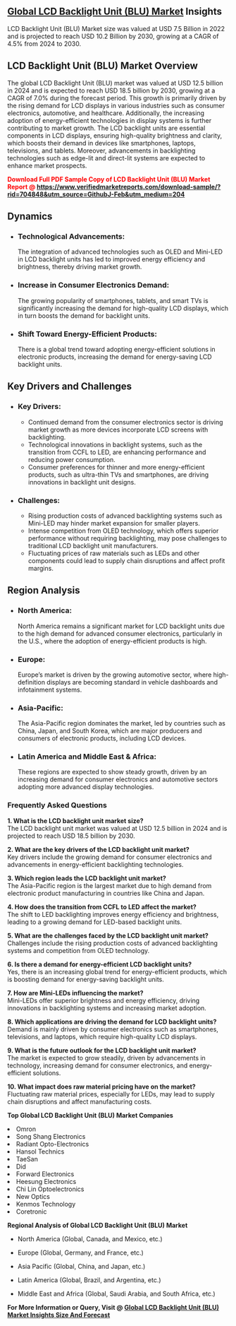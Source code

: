 <h2><a href="https://www.verifiedmarketreports.com/download-sample/?rid=704848&amp;utm_source=GithubJ&amp;utm_medium=204" target="_blank">Global LCD Backlight Unit (BLU) Market</a> Insights</h2><p>LCD Backlight Unit (BLU) Market size was valued at USD 7.5 Billion in 2022 and is projected to reach USD 10.2 Billion by 2030, growing at a CAGR of 4.5% from 2024 to 2030.</p><p> <h2>LCD Backlight Unit (BLU) Market Overview</h2> <p>The global LCD Backlight Unit (BLU) market was valued at USD 12.5 billion in 2024 and is expected to reach USD 18.5 billion by 2030, growing at a CAGR of 7.0% during the forecast period. This growth is primarily driven by the rising demand for LCD displays in various industries such as consumer electronics, automotive, and healthcare. Additionally, the increasing adoption of energy-efficient technologies in display systems is further contributing to market growth. The LCD backlight units are essential components in LCD displays, ensuring high-quality brightness and clarity, which boosts their demand in devices like smartphones, laptops, televisions, and tablets. Moreover, advancements in backlighting technologies such as edge-lit and direct-lit systems are expected to enhance market prospects.</p> <p><strong><p><span class=""><span style="color: #ff0000;"><strong>Download Full PDF Sample Copy of LCD Backlight Unit (BLU) Market Report</strong> @ </span><a href="https://www.verifiedmarketreports.com/download-sample/?rid=704848&amp;utm_source=GithubJ-Feb&amp;utm_medium=204" target="_blank">https://www.verifiedmarketreports.com/download-sample/?rid=704848&amp;utm_source=GithubJ-Feb&amp;utm_medium=204</a></span></p></strong></p> <h2>Dynamics</h2> <ul> <li><h3>Technological Advancements:</h3> The integration of advanced technologies such as OLED and Mini-LED in LCD backlight units has led to improved energy efficiency and brightness, thereby driving market growth.</li> <li><h3>Increase in Consumer Electronics Demand:</h3> The growing popularity of smartphones, tablets, and smart TVs is significantly increasing the demand for high-quality LCD displays, which in turn boosts the demand for backlight units.</li> <li><h3>Shift Toward Energy-Efficient Products:</h3> There is a global trend toward adopting energy-efficient solutions in electronic products, increasing the demand for energy-saving LCD backlight units.</li> </ul> <h2>Key Drivers and Challenges</h2> <ul> <li><h3>Key Drivers:</h3> <ul> <li>Continued demand from the consumer electronics sector is driving market growth as more devices incorporate LCD screens with backlighting.</li> <li>Technological innovations in backlight systems, such as the transition from CCFL to LED, are enhancing performance and reducing power consumption.</li> <li>Consumer preferences for thinner and more energy-efficient products, such as ultra-thin TVs and smartphones, are driving innovations in backlight unit designs.</li> </ul> </li> <li><h3>Challenges:</h3> <ul> <li>Rising production costs of advanced backlighting systems such as Mini-LED may hinder market expansion for smaller players.</li> <li>Intense competition from OLED technology, which offers superior performance without requiring backlighting, may pose challenges to traditional LCD backlight unit manufacturers.</li> <li>Fluctuating prices of raw materials such as LEDs and other components could lead to supply chain disruptions and affect profit margins.</li> </ul> </li> </ul> <h2>Region Analysis</h2> <ul> <li><h3>North America:</h3> North America remains a significant market for LCD backlight units due to the high demand for advanced consumer electronics, particularly in the U.S., where the adoption of energy-efficient products is high.</li> <li><h3>Europe:</h3> Europe’s market is driven by the growing automotive sector, where high-definition displays are becoming standard in vehicle dashboards and infotainment systems.</li> <li><h3>Asia-Pacific:</h3> The Asia-Pacific region dominates the market, led by countries such as China, Japan, and South Korea, which are major producers and consumers of electronic products, including LCD devices.</li> <li><h3>Latin America and Middle East & Africa:</h3> These regions are expected to show steady growth, driven by an increasing demand for consumer electronics and automotive sectors adopting more advanced display technologies.</li> </ul> <h3>Frequently Asked Questions</h3> <p><strong>1. What is the LCD backlight unit market size?</strong><br> The LCD backlight unit market was valued at USD 12.5 billion in 2024 and is projected to reach USD 18.5 billion by 2030.</p> <p><strong>2. What are the key drivers of the LCD backlight unit market?</strong><br> Key drivers include the growing demand for consumer electronics and advancements in energy-efficient backlighting technologies.</p> <p><strong>3. Which region leads the LCD backlight unit market?</strong><br> The Asia-Pacific region is the largest market due to high demand from electronic product manufacturing in countries like China and Japan.</p> <p><strong>4. How does the transition from CCFL to LED affect the market?</strong><br> The shift to LED backlighting improves energy efficiency and brightness, leading to a growing demand for LED-based backlight units.</p> <p><strong>5. What are the challenges faced by the LCD backlight unit market?</strong><br> Challenges include the rising production costs of advanced backlighting systems and competition from OLED technology.</p> <p><strong>6. Is there a demand for energy-efficient LCD backlight units?</strong><br> Yes, there is an increasing global trend for energy-efficient products, which is boosting demand for energy-saving backlight units.</p> <p><strong>7. How are Mini-LEDs influencing the market?</strong><br> Mini-LEDs offer superior brightness and energy efficiency, driving innovations in backlighting systems and increasing market adoption.</p> <p><strong>8. Which applications are driving the demand for LCD backlight units?</strong><br> Demand is mainly driven by consumer electronics such as smartphones, televisions, and laptops, which require high-quality LCD displays.</p> <p><strong>9. What is the future outlook for the LCD backlight unit market?</strong><br> The market is expected to grow steadily, driven by advancements in technology, increasing demand for consumer electronics, and energy-efficient solutions.</p> <p><strong>10. What impact does raw material pricing have on the market?</strong><br> Fluctuating raw material prices, especially for LEDs, may lead to supply chain disruptions and affect manufacturing costs.</p> </p><p><strong>Top Global LCD Backlight Unit (BLU) Market Companies</strong></p><div data-test-id=""><p><li>Omron</li><li> Song Shang Electronics</li><li> Radiant Opto-Electronics</li><li> Hansol Technics</li><li> TaeSan</li><li> Did</li><li> Forward Electronics</li><li> Heesung Electronics</li><li> Chi Lin Optoelectronics</li><li> New Optics</li><li> Kenmos Technology</li><li> Coretronic</li></p><div><strong>Regional Analysis of&nbsp;Global LCD Backlight Unit (BLU) Market</strong></div><ul><li dir="ltr"><p dir="ltr">North America&nbsp;(Global, Canada, and Mexico, etc.)</p></li><li dir="ltr"><p dir="ltr">Europe (Global, Germany, and France, etc.)</p></li><li dir="ltr"><p dir="ltr">Asia Pacific&nbsp;(Global, China, and Japan, etc.)</p></li><li dir="ltr"><p dir="ltr">Latin America&nbsp;(Global, Brazil, and Argentina, etc.)</p></li><li dir="ltr">Middle East and Africa&nbsp;(Global, Saudi Arabia, and South Africa, etc.)</li></ul><p><strong>For More Information or Query, Visit @&nbsp;</strong><strong><a href="https://www.verifiedmarketreports.com/product/lcd-backlight-unit-blu-market/?utm_source=GithubJ&amp;utm_medium=204" target="_blank">Global LCD Backlight Unit (BLU) Market Insights Size And Forecast</a></strong></p></div>
